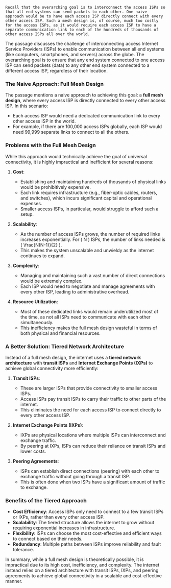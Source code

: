 

```
Recall that the overarching goal is to interconnect the access ISPs so that all end systems can send packets to each other. One naive approach would be to have each access ISP directly connect with every other access ISP. Such a mesh design is, of course, much too costly for the access ISPs, as it would require each access ISP to have a separate communication link to each of the hundreds of thousands of other access ISPs all over the world.
```
The passage discusses the challenge of interconnecting access Internet Service Providers (ISPs) to enable communication between all end systems (like computers, smartphones, and servers) across the globe. The overarching goal is to ensure that any end system connected to one access ISP can send packets (data) to any other end system connected to a different access ISP, regardless of their location.

### The Naive Approach: Full Mesh Design
The passage mentions a naive approach to achieving this goal: a **full mesh design**, where every access ISP is directly connected to every other access ISP. In this scenario:
- Each access ISP would need a dedicated communication link to every other access ISP in the world.
- For example, if there are 100,000 access ISPs globally, each ISP would need 99,999 separate links to connect to all the others.

### Problems with the Full Mesh Design
While this approach would technically achieve the goal of universal connectivity, it is highly impractical and inefficient for several reasons:
1. **Cost**:
   - Establishing and maintaining hundreds of thousands of physical links would be prohibitively expensive.
   - Each link requires infrastructure (e.g., fiber-optic cables, routers, and switches), which incurs significant capital and operational expenses.
   - Smaller access ISPs, in particular, would struggle to afford such a setup.

2. **Scalability**:
   - As the number of access ISPs grows, the number of required links increases exponentially. For \( N \) ISPs, the number of links needed is \( \frac{N(N-1)}{2} \).
   - This makes the system unscalable and unwieldy as the internet continues to expand.

3. **Complexity**:
   - Managing and maintaining such a vast number of direct connections would be extremely complex.
   - Each ISP would need to negotiate and manage agreements with every other ISP, leading to administrative overhead.

4. **Resource Utilization**:
   - Most of these dedicated links would remain underutilized most of the time, as not all ISPs need to communicate with each other simultaneously.
   - This inefficiency makes the full mesh design wasteful in terms of both physical and financial resources.

### A Better Solution: Tiered Network Architecture
Instead of a full mesh design, the internet uses a **tiered network architecture** with **transit ISPs** and **Internet Exchange Points (IXPs)** to achieve global connectivity more efficiently:
1. **Transit ISPs**:
   - These are larger ISPs that provide connectivity to smaller access ISPs.
   - Access ISPs pay transit ISPs to carry their traffic to other parts of the internet.
   - This eliminates the need for each access ISP to connect directly to every other access ISP.

2. **Internet Exchange Points (IXPs)**:
   - IXPs are physical locations where multiple ISPs can interconnect and exchange traffic.
   - By peering at IXPs, ISPs can reduce their reliance on transit ISPs and lower costs.

3. **Peering Agreements**:
   - ISPs can establish direct connections (peering) with each other to exchange traffic without going through a transit ISP.
   - This is often done when two ISPs have a significant amount of traffic to exchange.

### Benefits of the Tiered Approach
- **Cost Efficiency**: Access ISPs only need to connect to a few transit ISPs or IXPs, rather than every other access ISP.
- **Scalability**: The tiered structure allows the internet to grow without requiring exponential increases in infrastructure.
- **Flexibility**: ISPs can choose the most cost-effective and efficient ways to connect based on their needs.
- **Redundancy**: Multiple paths between ISPs improve reliability and fault tolerance.

In summary, while a full mesh design is theoretically possible, it is impractical due to its high cost, inefficiency, and complexity. The internet instead relies on a tiered architecture with transit ISPs, IXPs, and peering agreements to achieve global connectivity in a scalable and cost-effective manner.